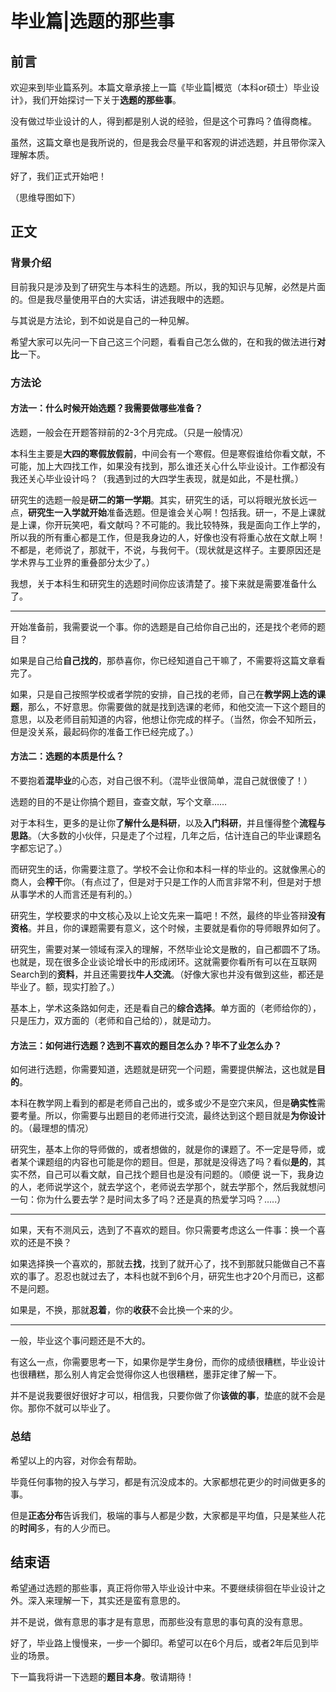 

# 毕业篇|选题的那些事

## 前言

欢迎来到毕业篇系列。本篇文章承接上一篇《毕业篇|概览（本科or硕士）毕业设计》，我们开始探讨一下关于**选题的那些事**。

没有做过毕业设计的人，得到都是别人说的经验，但是这个可靠吗？值得商榷。

虽然，这篇文章也是我所说的，但是我会尽量平和客观的讲述选题，并且带你深入理解本质。

好了，我们正式开始吧！

（思维导图如下）





## 正文

### 背景介绍

目前我只是涉及到了研究生与本科生的选题。所以，我的知识与见解，必然是片面的。但是我尽量使用平白的大实话，讲述我眼中的选题。

与其说是方法论，到不如说是自己的一种见解。

希望大家可以先问一下自己这三个问题，看看自己怎么做的，在和我的做法进行**对比**一下。





### 方法论

#### 方法一：什么时候开始选题？我需要做哪些准备？

选题，一般会在开题答辩前的2-3个月完成。（只是一般情况）

本科生主要是**大四的寒假放假前**，中间会有一个寒假。但是寒假谁给你看文献，不可能，加上大四找工作，如果没有找到，那么谁还关心什么毕业设计。工作都没有我还关心毕业设计吗？（我遇到过的大四学生表现，就是如此，不是杜撰。）

研究生的选题一般是**研二的第一学期**。其实，研究生的话，可以将眼光放长远一点，**研究生一入学就开始**准备选题。但是谁会关心啊！包括我。研一，不是上课就是上课，你开玩笑吧，看文献吗？不可能的。我比较特殊，我是面向工作上学的，所以我的所有重心都是工作，但是我身边的人，好像也没有将重心放在文献上啊！不都是，老师说了，那就干，不说，与我何干。（现状就是这样子。主要原因还是学术界与工业界的重叠部分太少了。）

我想，关于本科生和研究生的选题时间你应该清楚了。接下来就是需要准备什么了。

----

开始准备前，我需要说一个事。你的选题是自己给你自己出的，还是找个老师的题目？

如果是自己给**自己找的**，那恭喜你，你已经知道自己干嘛了，不需要将这篇文章看完了。

如果，只是自己按照学校或者学院的安排，自己找的老师，自己在**教学网上选的课题**，那么，不好意思。你需要做的就是找到选课的老师，和他交流一下这个题目的意思，以及老师目前知道的内容，他想让你完成的样子。（当然，你会不知所云，但是没关系，最起码你的准备工作已经完成了。）











#### 方法二：选题的本质是什么？

不要抱着**混毕业**的心态，对自己很不利。（混毕业很简单，混自己就很傻了！）

选题的目的不是让你搞个题目，查查文献，写个文章……

对于本科生，更多的是让你**了解什么是科研**，以及**入门科研**，并且懂得整个**流程与思路**。（大多数的小伙伴，只是走了个过程，几年之后，估计连自己的毕业课题名字都忘记了。）

而研究生的话，你需要注意了。学校不会让你和本科一样的毕业的。这就像黑心的商人，会**榨干**你。（有点过了，但是对于只是工作的人而言非常不利，但是对于想从事学术的人而言还是有利的。）

研究生，学校要求的中文核心及以上论文先来一篇吧！不然，最终的毕业答辩**没有资格**。并且，你的课题需要有意义，这个时候，主要就是看你的导师眼界如何了。

研究生，需要对某一领域有深入的理解，不然毕业论文是散的，自己都圆不了场。也就是，现在很多企业谈论增长中的形成闭环。这就需要你看所有可以在互联网Search到的**资料**，并且还需要找**牛人交流**。（好像大家也并没有做到这些，都还是毕业了。额，现实打脸了。）

基本上，学术这条路如何走，还是看自己的**综合选择**。单方面的（老师给你的），只是压力，双方面的（老师和自己给的），就是动力。









#### 方法三：如何进行选题？选到不喜欢的题目怎么办？毕不了业怎么办？

如何进行选题，你需要知道，选题就是研究一个问题，需要提供解法，这也就是**目的**。

本科在教学网上看到的都是老师自己出的，或多或少不是空穴来风，但是**确实性**需要考量。所以，你需要与出题目的老师进行交流，最终达到这个题目就是**为你设计**的。（最理想的情况）

研究生，基本上你的导师做的，或者想做的，就是你的课题了。不一定是导师，或者某个课题组的内容也可能是你的题目。但是，那就是没得选了吗？看似**是的**，其实不然，自己可以看文献，自己找个题目也是没有问题的。（顺便 说一下，我身边的人，老师说学这个，就去学这个，老师说去学那个，就去学那个，然后我就想问一句：你为什么要去学？是时间太多了吗？还是真的热爱学习吗？…..）

---

如果，天有不测风云，选到了不喜欢的题目。你只需要考虑这么一件事：换一个喜欢的还是不换？

如果选择换一个喜欢的，那就去**找**，找到了就开心了，找不到那就只能做自己不喜欢的事了。忍忍也就过去了，本科也就不到6个月，研究生也才20个月而已，这都不是问题。

如果是，不换，那就**忍着**，你的**收获**不会比换一个来的少。

---

一般，毕业这个事问题还是不大的。

有这么一点，你需要思考一下，如果你是学生身份，而你的成绩很糟糕，毕业设计也很糟糕，那么别人肯定会觉得你这人也很糟糕，墨菲定律了解一下。

并不是说我要很好很好才可以，相信我，只要你做了你**该做的事**，垫底的就不会是你。那你不就可以毕业了。







### 总结

希望以上的内容，对你会有帮助。

毕竟任何事物的投入与学习，都是有沉没成本的。大家都想花更少的时间做更多的事。

但是**正态分布**告诉我们，极端的事与人都是少数，大家都是平均值，只是某些人花的**时间**多，有的人少而已。







## 结束语

希望通过选题的那些事，真正将你带入毕业设计中来。不要继续徘徊在毕业设计之外。深入来理解一下，其实还是蛮有意思的。

并不是说，做有意思的事才是有意思，而那些没有意思的事句真的没有意思。

好了，毕业路上慢慢来，一步一个脚印。希望可以在6个月后，或者2年后见到毕业的场景。

下一篇我将讲一下选题的**题目本身**。敬请期待！
























































































































































































































